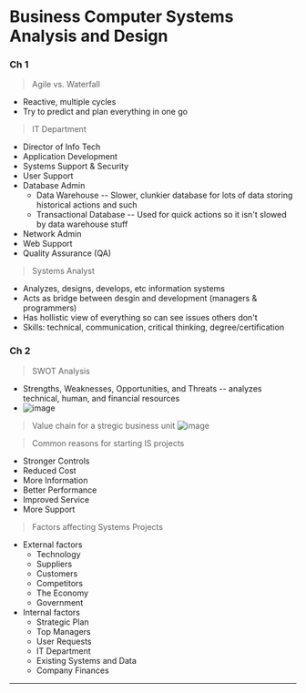 # Business Computer Systems Analysis and Design

### Ch 1

> Agile vs. Waterfall
* Reactive, multiple cycles
* Try to predict and plan everything in one go


> IT Department
* Director of Info Tech
* Application Development
* Systems Support & Security
* User Support
* Database Admin
  * Data Warehouse -- Slower, clunkier database for lots of data storing historical actions and such
  * Transactional Database -- Used for quick actions so it isn't slowed by data warehouse stuff
* Network Admin
* Web Support
* Quality Assurance (QA)

> Systems Analyst
* Analyzes, designs, develops, etc information systems
* Acts as bridge between desgin and development (managers & programmers)
* Has hollistic view of everything so can see issues others don't
* Skills: technical, communication, critical thinking, degree/certification

### Ch 2

> SWOT Analysis
* Strengths, Weaknesses, Opportunities, and Threats -- analyzes technical, human, and financial resources
* ![image](https://user-images.githubusercontent.com/40918920/131896899-76b39ede-0963-4cfa-bacc-c4f64b300a29.png)

> Value chain for a stregic business unit
![image](https://user-images.githubusercontent.com/40918920/131558288-aa0e81fd-bc2c-44c1-99f0-5801eba44158.png)

> Common reasons for starting IS projects
* Stronger Controls
* Reduced Cost
* More Information
* Better Performance
* Improved Service
* More Support

> Factors affecting Systems Projects
* External factors
  * Technology
  * Suppliers
  * Customers
  * Competitors
  * The Economy
  * Government
* Internal factors
  * Strategic Plan
  * Top Managers
  * User Requests
  * IT Department
  * Existing Systems and Data
  * Company Finances

---
